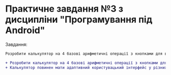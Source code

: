 # Практичне завдання №3 з дисципліни "Програмування під Android"

Завдання:
```diff
Розробити калькулятор на 4 базові арифметичні операції з кнопками для введення аргументів і дій.

+ Розробити калькулятор на 4 базові арифметичні операції з кнопками для введення аргументів і дій.
+ Калькулятор повинен мати адаптивний користувацький інтерфейс у різних орієнтаціях екрану та на екранах різної роздільної здатності.
```

